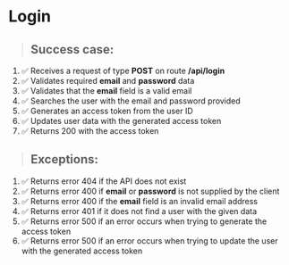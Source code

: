 # Login

> ## Success case:
1. ✅ Receives a request of type **POST** on route **/api/login**
2. ✅ Validates required **email** and **password** data
3. ✅ Validates that the **email** field is a valid email
4. ✅ Searches the user with the email and password provided
5. ✅ Generates an access token from the user ID
6. ✅ Updates user data with the generated access token
7. ✅ Returns 200 with the access token

> ## Exceptions:
1. ✅ Returns error 404 if the API does not exist
2. ✅ Returns error 400 if **email** or **password** is not supplied by the client
3. ✅ Returns error 400 if the **email** field is an invalid email address
4. ✅ Returns error 401 if it does not find a user with the given data
5. ✅ Returns error 500 if an error occurs when trying to generate the access token
6. ✅ Returns error 500 if an error occurs when trying to update the user with the generated access token
